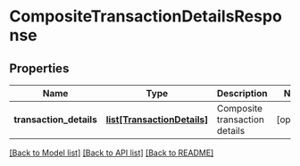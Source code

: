 # CompositeTransactionDetailsResponse

## Properties
Name | Type | Description | Notes
------------ | ------------- | ------------- | -------------
**transaction_details** | [**list[TransactionDetails]**](TransactionDetails.md) | Composite transaction details | [optional] 

[[Back to Model list]](../README.md#documentation-for-models) [[Back to API list]](../README.md#documentation-for-api-endpoints) [[Back to README]](../README.md)


